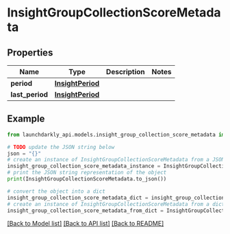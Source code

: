 # InsightGroupCollectionScoreMetadata


## Properties

Name | Type | Description | Notes
------------ | ------------- | ------------- | -------------
**period** | [**InsightPeriod**](InsightPeriod.md) |  | 
**last_period** | [**InsightPeriod**](InsightPeriod.md) |  | 

## Example

```python
from launchdarkly_api.models.insight_group_collection_score_metadata import InsightGroupCollectionScoreMetadata

# TODO update the JSON string below
json = "{}"
# create an instance of InsightGroupCollectionScoreMetadata from a JSON string
insight_group_collection_score_metadata_instance = InsightGroupCollectionScoreMetadata.from_json(json)
# print the JSON string representation of the object
print(InsightGroupCollectionScoreMetadata.to_json())

# convert the object into a dict
insight_group_collection_score_metadata_dict = insight_group_collection_score_metadata_instance.to_dict()
# create an instance of InsightGroupCollectionScoreMetadata from a dict
insight_group_collection_score_metadata_from_dict = InsightGroupCollectionScoreMetadata.from_dict(insight_group_collection_score_metadata_dict)
```
[[Back to Model list]](../README.md#documentation-for-models) [[Back to API list]](../README.md#documentation-for-api-endpoints) [[Back to README]](../README.md)


